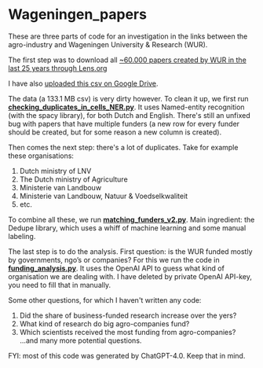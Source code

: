 # Wageningen_papers

These are three parts of code for an investigation in the links between the agro-industry and Wageningen University & Research (WUR).

The first step was to download all [~60.000 papers created by WUR in the last 25 years through Lens.org](https://www.lens.org/lens/search/scholar/table?q=author.affiliation.name:(%22Wageningen%20University%22)&p=0&n=50&s=date_published&d=%2B&f=false&e=false&l=en&authorField=author&dateFilterField=publishedYear&orderBy=%2Bdate_published&presentation=false&preview=true&stemmed=true&useAuthorId=false&publishedYear.from=1998&publishedYear.to=2023)

I have also [uploaded this csv on Google Drive](https://drive.google.com/file/d/1ujoM5gaTv-pLe3fPouo4wrDVRf_8uRuf/view?usp=sharing). 

The data (a 133.1 MB csv) is very dirty however. To clean it up, we first run [**checking_duplicates_in_cells_NER.py**](https://github.com/jsdaalder/Wageningen_papers/blob/main/checking_duplicates_in_cells_NER.py). It uses Named-entity recognition (with the spacy library), for both Dutch and English. There's still an unfixed bug with papers that have multiple funders (a new row for every funder should be created, but for some reason a new column is created). 

Then comes the next step: there's a lot of duplicates. Take for example these organisations:
1. Dutch ministry of LNV
2. The Dutch ministry of Agriculture
3. Ministerie van Landbouw
4. Ministerie van Landbouw, Natuur & Voedselkwaliteit
5. etc.

To combine all these, we run [**matching_funders_v2.py**](https://github.com/jsdaalder/Wageningen_papers/blob/main/matching_funders_v2.py). Main ingredient: the Dedupe library, which uses a whiff of machine learning and some manual labeling.  

The last step is to do the analysis. First question: is the WUR funded mostly by governments, ngo’s or companies? For this we run the code in [**funding_analysis.py**](https://github.com/jsdaalder/Wageningen_papers/blob/main/funding_analysis.py). It uses the OpenAI API to guess what kind of organisation we are dealing with. I have deleted by private OpenAI API-key, you need to fill that in manually.

Some other questions, for which I haven't written any code:
1. Did the share of business-funded research increase over the yers?
2. What kind of  research do big agro-companies fund?
3. Which scientists received the most funding from agro-companies?
...and many more potential questions.

FYI: most of this code was generated by ChatGPT-4.0. Keep that in mind. 
